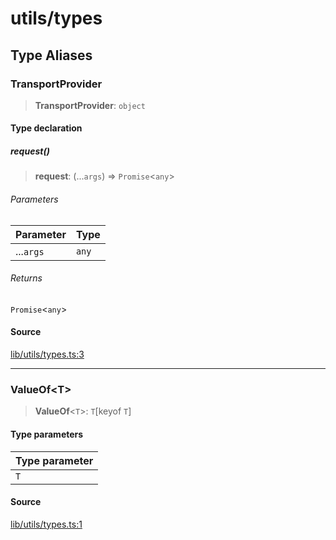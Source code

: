 # utils/types

## Type Aliases

### TransportProvider

> **TransportProvider**: `object`

#### Type declaration

##### request()

> **request**: (...`args`) => `Promise`\<`any`\>

###### Parameters

| Parameter | Type |
| :------ | :------ |
| ...`args` | `any` |

###### Returns

`Promise`\<`any`\>

#### Source

[lib/utils/types.ts:3](https://github.com/PufferFinance/puffer-sdk/blob/90364106d56769b2effa78233dbfe2be2e2a7e88/lib/utils/types.ts#L3)

***

### ValueOf\<T\>

> **ValueOf**\<`T`\>: `T`\[keyof `T`\]

#### Type parameters

| Type parameter |
| :------ |
| `T` |

#### Source

[lib/utils/types.ts:1](https://github.com/PufferFinance/puffer-sdk/blob/90364106d56769b2effa78233dbfe2be2e2a7e88/lib/utils/types.ts#L1)
